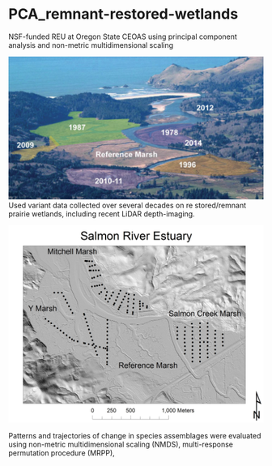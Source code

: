# PCA_remnant-restored-wetlands
NSF-funded REU at Oregon State CEOAS using principal component analysis and non-metric multidimensional scaling 

![Salmon Marsh, Willamette Valley, OR USA](/salmon-marsh.png)
Used variant data collected over several decades on re
stored/remnant prairie wetlands, including recent LiDAR depth-imaging.

![LiDAR map of Y-Marsh](/LiDAR/SalmonRiverEstuary.jpg)

Patterns and trajectories of change in species assemblages were evaluated using non-metric multidimensional scaling (NMDS), multi-response permutation procedure (MRPP),
